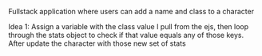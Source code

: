 Fullstack application where users can add a name and class to a character

Idea 1: Assign a variable with the class value I pull from the ejs, then loop through the stats object to check if that value equals any of those keys. After update the character with those new set of stats
